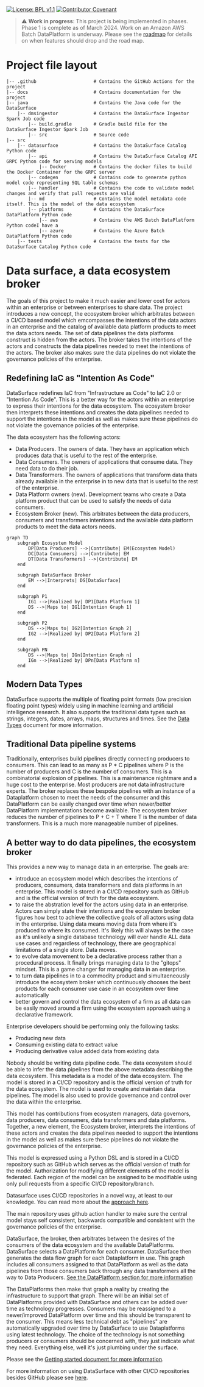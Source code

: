 [![License: BPL v1.1](https://img.shields.io/badge/License-BPL%20v1.1-blue.svg)](https://mariadb.com/bsl11/) [![Contributor Covenant](https://img.shields.io/badge/Contributor%20Covenant-2.1-4baaaa.svg)](CODE-OF-CONDUCT.md)

> :warning: **Work in progress**: This project is being implemented in phases. Phase 1 is complete as of March 2024. Work on an Amazon AWS Batch DataPlatform is underway. Please see the [roadmap](ROADMAP.md) for details on when features should drop and the road map.

# Project file layout

``` text
|-- .github                     # Contains the GitHub Actions for the project
|-- docs                        # Contains documentation for the project
|-- java                        # Contains the Java code for the DataSurface
    |-- dmsingestor             # Contains the DataSurface Ingestor Spark Job code
        |-- build.gradle        # Gradle build file for the DataSurface Ingestor Spark Job
        |-- src                 # Source code
|-- src
    |-- datasurface             # Contains the DataSurface Catalog Python code
        |-- api                 # Contains the DataSurface Catalog API GRPC Python code for serving models
            |-- Docker          # Contains the docker files to build the Docker Container for the GRPC server
        |-- codegen             # Contains code to generate python model code representing SQL table schemas
        |-- handler             # Contains the code to validate model changes and verify that pull requests are valid
        |-- md                  # Contains the model metadata code itself. This is the model of the data ecosystem
        |-- platforms           # Contains the DataSurface DataPlatform Python code
            |-- aws             # Contains the AWS Batch DataPlatform Python codeI have a 
            |-- azure           # Contains the Azure Batch DataPlatform Python code
    |-- tests                   # Contains the tests for the DataSurface Catalog Python code
```

# Data surface, a data ecosystem broker

The goals of this project to make it much easier and lower cost for actors within an enterprise or between enterprises to share data. The project introduces a new concept, the ecosystem broker which arbitrates between a CI/CD based model which emcompasses the intentions of the data actors in an enterprise and the catalog of available data platform products to meet the data actors needs. The set of data pipelines the data platforms construct is hidden from the actors. The broker takes the intentions of the actors and constructs the data pipelines needed to meet the intentions of the actors. The broker also makes sure the data pipelines do not violate the governance policies of the enterprise.

## Redefining IaC as "Intention As Code"

DataSurface redefines IaC from "Infrastructure as Code" to IaC 2.0 or "Intention As Code". This is a better way for the actors within an enterprise to express their intentions for the data ecosystem. The ecosystem broker then interprets these intentions and creates the data pipelines needed to support the intentions in the model as well as makes sure these pipelines do not violate the governance policies of the enterprise.

The data ecosystem has the following actors:

* Data Producers. The owners of data. They have an application which produces data that is useful to the rest of the enterprise.
* Data Consumers. The owners of applications that consume data. They need data to do their job.
* Data Transformers. The owners of applications that transform data thats already available in the enterprise in to new data that is useful to the rest of the enterprise.
* Data Platform owners (new). Development teams who create a Data platform product that can be used to satisfy the needs of data consumers.
* Ecosystem Broker (new). This arbitrates between the data producers, consumers and transformers intentions and the available data platform products to meet the data actors needs.

```mermaid
graph TD
    subgraph Ecosystem Model
        DP[Data Producers] -->|Contribute| EM(Ecosystem Model)
        DC[Data Consumers] -->|Contribute| EM
        DT[Data Transformers] -->|Contribute| EM
    end

    subgraph DataSurface Broker
        EM -->|Interprets| DS[DataSurface]
    end

    subgraph P1
        IG1 -->|Realized by| DP1[Data Platform 1]
        DS -->|Maps to| IG1[Intention Graph 1]
    end

    subgraph P2
        DS -->|Maps to| IG2[Intention Graph 2]
        IG2 -->|Realized by| DP2[Data Platform 2]
    end

    subgraph PN
        DS -->|Maps to| IGn[Intention Graph n]
        IGn -->|Realized by| DPn[Data Platform n]
    end

```

## Modern Data Types

DataSurface supports the multiple of floating point formats (low precision floating point types) widely using in machine learning and artificial intelligence research. It also supports the traditional data types such as strings, integers, dates, arrays, maps, structures and times. See the [Data Types](docs/DataTypes.md) document for more information.

## Traditional Data pipeline systems

Traditionally, enterprises build pipelines directly connecting producers to consumers. This can lead to as many as P * C pipelines where P is the number of producers and C is the number of consumers. This is a combinatorial explosion of pipelines. This is a maintenance nightmare and a huge cost to the enterprise. Most producers are not data infrastructure experts. The broker replaces these bespoke pipelines with an instance of a Dataplatform chosen to meet the needs of the consumer and this DataPlatform can be easily changed over time when newer/better DataPlatform implementations become available. The ecosystem broker reduces the number of pipelines to P + C + T where T is the number of data transformers. This is a much more manageable number of pipelines.

## A better way to do data pipelines, the ecosystem broker

This provides a new way to manage data in an enterprise. The goals are:

* introduce an ecosystem model which describes the intentions of producers, consumers, data transformers and data platforms in an enterprise. This model is stored in a CI/CD repository such as GitHub and is the official version of truth for the data ecosystem.
* to raise the abstration level for the actors using data in an enterprise. Actors can simply state their intentions and the ecosystem broker figures how best to achieve the collective goals of all actors using data in the enterprise. Using data means moving data from where it's produced to where its consumed. It's likely this will always be the case as it's unlikely a single database technology will ever handle ALL data use cases and regardless of technology, there are geographical limitations of a single store. Data moves.
* to evolve data movement to be a declarative process rather than a procedural process. It finally brings managing data to the "gitops" mindset. This is a game changer for managing data in an enterprise.
* to turn data pipelines in to a commodity product and simultaeneously introduce the ecosystem broker which continuously chooses the best products for each consumer use case in an ecosystem over time automatically
* better govern and control the data ecosystem of a firm as all data can be easily moved around a firm using the ecosystem approach using a declarative framework.

Enterprise developers should be performing only the following tasks:

* Producing new data
* Consuming existing data to extract value
* Producing derivative value added data from existing data

Nobody should be writing data pipeline code. The data ecosystem should be able to infer the data pipelines from the above metadata describing the data ecosystem. This metadata is a model of the data ecosystem. The model is stored in a CI/CD repository and is the official version of truth for the data ecosystem. The model is used to create and maintain data pipelines. The model is also used to provide governance and control over the data within the enterprise.

This model has contributions from ecosystem managers, data governors, data producers, data consumers, data transformers and data platforms. Together, a new element, the Ecosystem broker, interprets the intentions of these actors and creates the data pipelines needed to support the intentions in the model as well as makes sure these pipelines do not violate the governance policies of the enterprise.

This model is expressed using a Python DSL and is stored in a CI/CD repository such as GitHub which serves as the official version of truth for the model. Authorization for modifying different elements of the model is federated. Each region of the model can be assigned to be modifiable using only pull requests from a specific CI/CD repository/branch.

Datasurface uses CI/CD repositories in a novel way, at least to our knowledge. You can read more about the [approach here](docs/HowGitHubIsUsed.md).

The main repository uses github action handler to make sure the central model stays self consistent, backwards compatible and consistent with the governance policies of the enterprise.

DataSurface, the broker, then arbitrates between the desires of the consumers of the data ecosystem and the available DataPlatforms. DataSurface selects a DataPlatform for each consumer. DataSurface then generates the data flow graph for each Dataplatform in use. This graph includes all consumers assigned to that DataPlatform as well as the data pipelines from those consumers back through any data transformers all the way to Data Producers. [See the DataPlatform section for more information](docs/DataPlatform.md)

The DataPlatforms then make that graph a reality by creating the infrastructure to support that graph. There will be an initial set of DataPlatforms provided with DataSurface and others can be added over time as technology progresses. Consumers may be reassigned to a newer/improved DataPlatform over time and this should be transparent to the consumer. This means less technical debt as "pipelines" are automatically upgraded over time by DataSurface to use Dataplatforms using latest technology. The choice of the technology is not something producers or consumers should be concerned with, they just indicate what they need. Everything else, well it's just plumbing under the surface.

Please see the [Getting started document for more information](docs/GettingStarted.md).

For more information on using DataSurface with other CI/CD repositories besides GitHub please see [here](docs/HowToReplaceGithubAsTheRepository.md).
